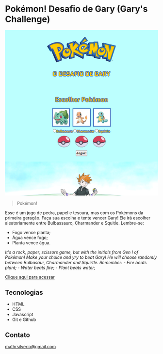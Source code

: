 # Pokémon! Desafio de Gary (Gary's Challenge)

![preview](./.github/Preview.png)

> Pokémon!

Esse é um jogo de pedra, papel e tesoura, mas com os Pokémons da primeira geração. 
Faça sua escolha e tente vencer Gary! Ele irá escolher aleatoriamente entre Bulbassauro, Charmander e Squitle. Lembre-se:
- Fogo vence planta;
- Água vence fogo;
- Planta vence água.

*It's a rock, paper, scissors game, but with the initials from Gen I of Pokémon! Make your choice and yry to beat Gary! He will choose randomly between Bulbasaur, Charmander and Squirtle. Remember:*
*- Fire beats plant;*
*- Water beats fire;*
*- Plant beats water;*

[Clique aqui para acessar](https://matazzo.github.io/PokemonGaryGame)

## Tecnologias

- HTML
- CSS
- Javascript
- Git e Github

## Contato

mathrsilverio@gmail.com